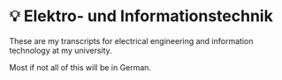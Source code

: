 # 💡 Elektro- und Informationstechnik

These are my transcripts for electrical engineering and information technology at my university.

Most if not all of this will be in German.


